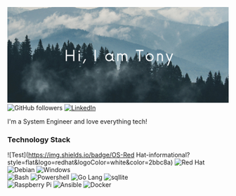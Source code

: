 ![Header Image](https://github.com/acavella/acavella/blob/master/assets/header.png)
![GitHub followers](https://img.shields.io/github/followers/acavella?style=social)
[![LinkedIn](https://img.shields.io/badge/-LinkedIn-0A66C2?logo=linkedin&logoColor=white)](https://www.linkedin.com/in/cavella/)

I'm a System Engineer and love everything tech!

### Technology Stack
![Test](https://img.shields.io/badge/OS-Red Hat-informational?style=flat&logo=redhat&logoColor=white&color=2bbc8a)
![Red Hat](https://img.shields.io/badge/-Red%20Hat-EE0000?logo=redhat&logoColor=white)
![Debian](https://img.shields.io/badge/-Debian-A81D33?logo=debian&logoColor=white)
![Windows](https://img.shields.io/badge/-Windows-0078D6?logo=windows&logoColor=white)\
![Bash](https://img.shields.io/badge/-Bash-4EAA25?logo=gnubash&logoColor=white)
![Powershell](https://img.shields.io/badge/-Powershell-5391FE?logo=powershell&logoColor=white)
![Go Lang](https://img.shields.io/badge/-Go-00ADD8?logo=go&logoColor=white)
![sqllite](https://img.shields.io/badge/-sqlite-003B57?logo=sqlite&logoColor=white)\
![Raspberry Pi](https://img.shields.io/badge/-Raspberry%20Pi-A22846?logo=raspberrypi&logoColor=white)
![Ansible](https://img.shields.io/badge/-Ansible-EE0000?logo=ansible&logoColor=white)
![Docker](https://img.shields.io/badge/-Docker-2496ED?logo=Docker&logoColor=white)


<!--
**acavella/acavella** is a ✨ _special_ ✨ repository because its `README.md` (this file) appears on your GitHub profile.

Here are some ideas to get you started:

- 🔭 I’m currently working on ...
- 🌱 I’m currently learning ...
- 👯 I’m looking to collaborate on ...
- 🤔 I’m looking for help with ...
- 💬 Ask me about ...
- 📫 How to reach me: ...
- 😄 Pronouns: ...
- ⚡ Fun fact: ...
-->
